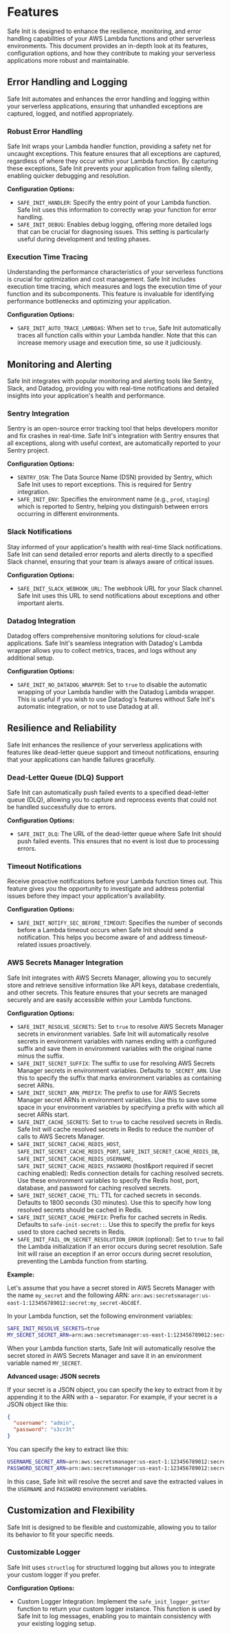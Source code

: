 # Features

Safe Init is designed to enhance the resilience, monitoring, and error handling capabilities of your AWS Lambda functions and other serverless environments. This document provides an in-depth look at its features, configuration options, and how they contribute to making your serverless applications more robust and maintainable.

## Error Handling and Logging

Safe Init automates and enhances the error handling and logging within your serverless applications, ensuring that unhandled exceptions are captured, logged, and notified appropriately.

### Robust Error Handling

Safe Init wraps your Lambda handler function, providing a safety net for uncaught exceptions. This feature ensures that all exceptions are captured, regardless of where they occur within your Lambda function. By capturing these exceptions, Safe Init prevents your application from failing silently, enabling quicker debugging and resolution.

**Configuration Options:**

- `SAFE_INIT_HANDLER`: Specify the entry point of your Lambda function. Safe Init uses this information to correctly wrap your function for error handling.
- `SAFE_INIT_DEBUG`: Enables debug logging, offering more detailed logs that can be crucial for diagnosing issues. This setting is particularly useful during development and testing phases.

### Execution Time Tracing

Understanding the performance characteristics of your serverless functions is crucial for optimization and cost management. Safe Init includes execution time tracing, which measures and logs the execution time of your function and its subcomponents. This feature is invaluable for identifying performance bottlenecks and optimizing your application.

**Configuration Options:**

- `SAFE_INIT_AUTO_TRACE_LAMBDAS`: When set to `true`, Safe Init automatically traces all function calls within your Lambda handler. Note that this can increase memory usage and execution time, so use it judiciously.

## Monitoring and Alerting

Safe Init integrates with popular monitoring and alerting tools like Sentry, Slack, and Datadog, providing you with real-time notifications and detailed insights into your application's health and performance.

### Sentry Integration

Sentry is an open-source error tracking tool that helps developers monitor and fix crashes in real-time. Safe Init's integration with Sentry ensures that all exceptions, along with useful context, are automatically reported to your Sentry project.

**Configuration Options:**

- `SENTRY_DSN`: The Data Source Name (DSN) provided by Sentry, which Safe Init uses to report exceptions. This is required for Sentry integration.
- `SAFE_INIT_ENV`: Specifies the environment name (e.g., `prod`, `staging`) which is reported to Sentry, helping you distinguish between errors occurring in different environments.

### Slack Notifications

Stay informed of your application's health with real-time Slack notifications. Safe Init can send detailed error reports and alerts directly to a specified Slack channel, ensuring that your team is always aware of critical issues.

**Configuration Options:**

- `SAFE_INIT_SLACK_WEBHOOK_URL`: The webhook URL for your Slack channel. Safe Init uses this URL to send notifications about exceptions and other important alerts.

### Datadog Integration

Datadog offers comprehensive monitoring solutions for cloud-scale applications. Safe Init's seamless integration with Datadog's Lambda wrapper allows you to collect metrics, traces, and logs without any additional setup.

**Configuration Options:**

- `SAFE_INIT_NO_DATADOG_WRAPPER`: Set to `true` to disable the automatic wrapping of your Lambda handler with the Datadog Lambda wrapper. This is useful if you wish to use Datadog's features without Safe Init's automatic integration, or not to use Datadog at all.

## Resilience and Reliability

Safe Init enhances the resilience of your serverless applications with features like dead-letter queue support and timeout notifications, ensuring that your applications can handle failures gracefully.

### Dead-Letter Queue (DLQ) Support

Safe Init can automatically push failed events to a specified dead-letter queue (DLQ), allowing you to capture and reprocess events that could not be handled successfully due to errors.

**Configuration Options:**

- `SAFE_INIT_DLQ`: The URL of the dead-letter queue where Safe Init should push failed events. This ensures that no event is lost due to processing errors.

### Timeout Notifications

Receive proactive notifications before your Lambda function times out. This feature gives you the opportunity to investigate and address potential issues before they impact your application's availability.

**Configuration Options:**

- `SAFE_INIT_NOTIFY_SEC_BEFORE_TIMEOUT`: Specifies the number of seconds before a Lambda timeout occurs when Safe Init should send a notification. This helps you become aware of and address timeout-related issues proactively.

### AWS Secrets Manager Integration

Safe Init integrates with AWS Secrets Manager, allowing you to securely store and retrieve sensitive information like API keys, database credentials, and other secrets. This feature ensures that your secrets are managed securely and are easily accessible within your Lambda functions.

**Configuration Options:**

- `SAFE_INIT_RESOLVE_SECRETS`: Set to `true` to resolve AWS Secrets Manager secrets in environment variables. Safe Init will automatically resolve secrets in environment variables with names ending with a configured suffix and save them in environment variables with the original name minus the suffix.
- `SAFE_INIT_SECRET_SUFFIX`: The suffix to use for resolving AWS Secrets Manager secrets in environment variables. Defaults to `_SECRET_ARN`. Use this to specify the suffix that marks environment variables as containing secret ARNs.
- `SAFE_INIT_SECRET_ARN_PREFIX`: The prefix to use for AWS Secrets Manager secret ARNs in environment variables. Use this to save some space in your environment variables by specifying a prefix with which all secret ARNs start.
- `SAFE_INIT_CACHE_SECRETS`: Set to `true` to cache resolved secrets in Redis. Safe Init will cache resolved secrets in Redis to reduce the number of calls to AWS Secrets Manager.
- `SAFE_INIT_SECRET_CACHE_REDIS_HOST`, `SAFE_INIT_SECRET_CACHE_REDIS_PORT`, `SAFE_INIT_SECRET_CACHE_REDIS_DB`, `SAFE_INIT_SECRET_CACHE_REDIS_USERNAME`, `SAFE_INIT_SECRET_CACHE_REDIS_PASSWORD` (host&port required if secret caching enabled): Redis connection details for caching resolved secrets. Use these environment variables to specify the Redis host, port, database, and password for caching resolved secrets.
- `SAFE_INIT_SECRET_CACHE_TTL`: TTL for cached secrets in seconds. Defaults to 1800 seconds (30 minutes). Use this to specify how long resolved secrets should be cached in Redis.
- `SAFE_INIT_SECRET_CACHE_PREFIX`: Prefix for cached secrets in Redis. Defaults to `safe-init-secret::`. Use this to specify the prefix for keys used to store cached secrets in Redis.
- `SAFE_INIT_FAIL_ON_SECRET_RESOLUTION_ERROR` (optional): Set to `true` to fail the Lambda initialization if an error occurs during secret resolution. Safe Init will raise an exception if an error occurs during secret resolution, preventing the Lambda function from starting.

**Example:**

Let's assume that you have a secret stored in AWS Secrets Manager with the name `my_secret` and the following ARN: `arn:aws:secretsmanager:us-east-1:123456789012:secret:my_secret-AbCdEf`.

In your Lambda function, set the following environment variables:

```bash
SAFE_INIT_RESOLVE_SECRETS=true
MY_SECRET_SECRET_ARN=arn:aws:secretsmanager:us-east-1:123456789012:secret:my_secret-AbCdEf
```

When your Lambda function starts, Safe Init will automatically resolve the secret stored in AWS Secrets Manager and save it in an environment variable named `MY_SECRET`.

**Advanced usage: JSON secrets**

If your secret is a JSON object, you can specify the key to extract from it by appending it to the ARN with a `~` separator. For example, if your secret is a JSON object like this:

```json
{
  "username": "admin",
  "password": "s3cr3t"
}
```

You can specify the key to extract like this:

```bash
USERNAME_SECRET_ARN=arn:aws:secretsmanager:us-east-1:123456789012:secret:my_secret-AbCdEf~username
PASSWORD_SECRET_ARN=arn:aws:secretsmanager:us-east-1:123456789012:secret:my_secret-AbCdEf~password
```

In this case, Safe Init will resolve the secret and save the extracted values in the `USERNAME` and `PASSWORD` environment variables.

## Customization and Flexibility

Safe Init is designed to be flexible and customizable, allowing you to tailor its behavior to fit your specific needs.

### Customizable Logger

Safe Init uses `structlog` for structured logging but allows you to integrate your custom logger if you prefer.

**Configuration Options:**

- Custom Logger Integration: Implement the `safe_init_logger_getter` function to return your custom logger instance. This function is used by Safe Init to log messages, enabling you to maintain consistency with your existing logging setup.
